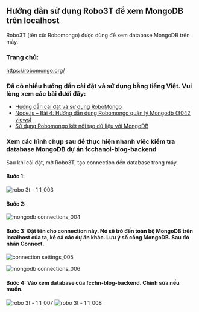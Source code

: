 
## Hướng dẫn sử dụng Robo3T để xem MongoDB trên localhost

Robo3T (tên cũ: Robomongo) được dùng để xem database MongoDB trên máy. 

### Trang chủ:

https://robomongo.org/

### Đã có nhiều hướng dẫn cài đặt và sử dụng bằng tiếng Việt. Vui lòng xem các bài đưới đây:

- [Hướng dẫn cài đặt và sử dụng RoboMongo](https://o7planning.org/vi/10273/huong-dan-cai-dat-va-su-dung-robomongo)
- [Node.js – Bài 4: Hướng dẫn dùng Robomongo quản lý Mongodb (3042 views)](https://smartjob.vn/huong-dan-dung-robomongo-quan-ly-mongodb/)
- [Sử dụng Robomongo kết nối tạo dữ liệu với MongoDB](http://www.dtmi.net/su-dung-robomongo-ket-noi-tao-du-lieu-voi-mongodb/)

### Xem các hình chụp sau để thực hiện nhanh việc kiểm tra database MongoDB dự án fcchanoi-blog-backend

Sau khi cài đặt, mở Robo3T, tạo connection đến database trong máy. 

#### Bước 1:
![robo 3t - 1 1_003](https://user-images.githubusercontent.com/7209436/35837970-7e91d276-0b1b-11e8-8185-548cd37139a9.png)

#### Bước 2:
![mongodb connections_004](https://user-images.githubusercontent.com/7209436/35838075-1b4189d6-0b1c-11e8-8fac-d43db4209067.png)

#### Bước 3: Đặt tên cho connection này. Nó sẽ trỏ đến toàn bộ MongoDB trên localhost của ta, kể cả các dự án khác. Lưu ý số cổng MongoDB. Sau đó nhấn Connect.

![connection settings_005](https://user-images.githubusercontent.com/7209436/35838114-4e1a3e34-0b1c-11e8-810b-8cc032fc500c.png)

![mongodb connections_006](https://user-images.githubusercontent.com/7209436/35838129-644eda98-0b1c-11e8-8eff-0ab4aad07c94.png)

#### Bước 4: Vào xem database của fcchn-blog-backend. Chỉnh sửa nếu muốn.

![robo 3t - 1 1_007](https://user-images.githubusercontent.com/7209436/35838240-f8c6654c-0b1c-11e8-83a4-79111b96d036.png)
![robo 3t - 1 1_008](https://user-images.githubusercontent.com/7209436/35838243-f8f96a1e-0b1c-11e8-8229-7717b1bd9419.png)